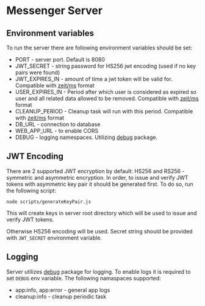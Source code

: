# Messenger Server

## Environment variables
To run the server there are following environment variables should be set:
- PORT - server port. Default is 8080
- JWT_SECRET - string password for HS256 jwt encoding (used if no key pairs were found)
- JWT_EXPIRES_IN - amount of time a jwt token will be valid for. Compatible with [zeit/ms](https://github.com/zeit/ms) format
- USER_EXPIRES_IN - Period after which user is considered as expired so user and all related data allowed to be removed. Compatible with [zeit/ms](https://github.com/zeit/ms) format
- CLEANUP_PERIOD - Cleanup task will run with this period. Compatible with [zeit/ms](https://github.com/zeit/ms) format
- DB_URL - connection to database
- WEB_APP_URL - to enable CORS
- DEBUG - logging namespaces. Utilizing [debug](https://www.npmjs.com/package/debug) package.

## JWT Encoding

There are 2 supported JWT encryption by default: HS256 and RS256 - symmetric and asymmetric encryption.
In order, to issue and verify JWT tokens with asymmetric key pair it should be generated first. To do so, run the following script:
```
node scripts/generateKeyPair.js
```
This will create keys in server root directory which will be used to issue and verify JWT tokens.

Otherwise HS256 encoding will be used. Secret string should be provided with `JWT_SECRET` environment variable.

## Logging

Server utilizes [debug](https://www.npmjs.com/package/debug) package for logging. To enable logs it is required to set `DEBUG` env variable. The following namaspaces supported:
- app:info, app:error - general app logs
- cleanup:info - cleanup periodic task